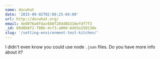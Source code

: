 ```yaml
---
name: docwhat
date: '2015-09-02T02:08:25-04:00'
url: http://docwhat.org/
email: 4e8076a0fdac6b8f284d8b316efdf7f3
_id: 60d8b8f2-708b-4cf3-a00d-6dd3a150130e
slug: '/setting-environment-test-kitchen/'
---
```


I didn't even know you could use node `.json` files. Do you have more info
about it?
